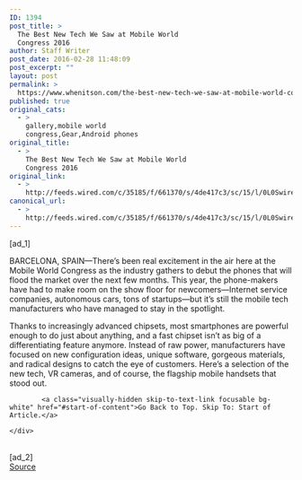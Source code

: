 ```yaml
---
ID: 1394
post_title: >
  The Best New Tech We Saw at Mobile World
  Congress 2016
author: Staff Writer
post_date: 2016-02-28 11:48:09
post_excerpt: ""
layout: post
permalink: >
  https://www.whenitson.com/the-best-new-tech-we-saw-at-mobile-world-congress-2016/
published: true
original_cats:
  - >
    gallery,mobile world
    congress,Gear,Android phones
original_title:
  - >
    The Best New Tech We Saw at Mobile World
    Congress 2016
original_link:
  - >
    http://feeds.wired.com/c/35185/f/661370/s/4de417c3/sc/15/l/0L0Swired0N0C20A160C0A20Cmobile0Eworld0Econgress0Ebest0Ephones0E20A160C/story01.htm
canonical_url:
  - >
    http://feeds.wired.com/c/35185/f/661370/s/4de417c3/sc/15/l/0L0Swired0N0C20A160C0A20Cmobile0Eworld0Econgress0Ebest0Ephones0E20A160C/story01.htm
---
```

 [ad_1]
<br><div id="start-of-content"><article class="content link-underline relative body-copy" data-js="content" itemprop="articleBody" readability="43.834710743802"><p>BARCELONA, SPAIN—There’s been real excitement in the air here at the Mobile World Congress as the industry gathers to debut the phones that will flood the market over the next few months. This year, the phone-makers have had to make room on the show floor for newcomers—Internet service companies, autonomous cars, tons of startups—but it’s still the mobile tech manufacturers who have managed to stay in the spotlight. </p>
<p>Thanks to increasingly advanced chipsets, most smartphones are powerful enough to do just about anything, and a fast chipset isn’t as big of a differentiating feature anymore. Instead of raw power, manufacturers have focused on new configuration ideas, unique software, gorgeous materials, and radical designs to catch the eye of customers. Here’s a selection of the new tech, VR cameras, and of course, the flagship mobile handsets that stood out.</p>

			<a class="visually-hidden skip-to-text-link focusable bg-white" href="#start-of-content">Go Back to Top. Skip To: Start of Article.</a>

			
</article>

	</div>
<br>[ad_2]
<br><a href="http://feeds.wired.com/c/35185/f/661370/s/4de417c3/sc/15/l/0L0Swired0N0C20A160C0A20Cmobile0Eworld0Econgress0Ebest0Ephones0E20A160C/story01.htm">Source </a>